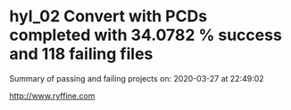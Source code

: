 # hyl_02 Convert with PCDs completed with 34.0782 % success and 118 failing files

Summary of passing and failing projects on: 2020-03-27 at 22:49:02

http://www.ryffine.com
